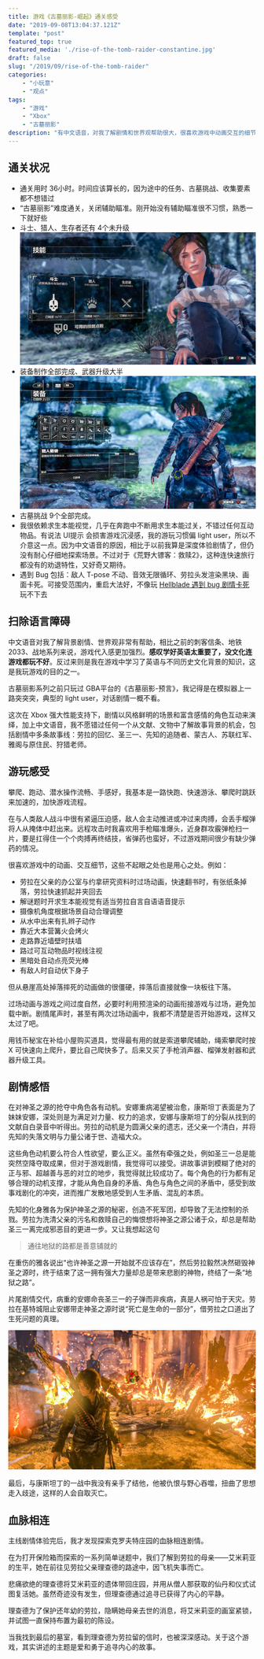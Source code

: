 ```yaml
---
title: 游戏《古墓丽影-崛起》通关感受
date: "2019-09-08T13:04:37.121Z"
template: "post"
featured_top: true
featured_media: './rise-of-the-tomb-raider-constantine.jpg'
draft: false
slug: "/2019/09/rise-of-the-tomb-raider"
categories: 
    - "小玩意"
    - "观点"
tags:
    - "游戏"
    - "Xbox"
    - "古墓丽影"
description: "有中文语音，对我了解剧情和世界观帮助很大，很喜欢游戏中动画交互的细节。体验剧情时，让我想起一句话——通往地狱的路都是善意铺就的"
---
```


<!-- endExcerpt -->

## 通关状况
- 通关用时 36小时。时间应该算长的，因为途中的任务、古墓挑战、收集要素都不想错过
- “古墓丽影”难度通关，关闭辅助瞄准。刚开始没有辅助瞄准很不习惯，熟悉一下就好些
- 斗士、猎人、生存者还有 4个未升级
![rise-of-the-tomb-raider-skill-upgrade](./rise-of-the-tomb-raider-skill-upgrade.jpg)
- 装备制作全部完成、武器升级大半
![rise-of-the-tomb-raider-all-equipment](./rise-of-the-tomb-raider-all-equipment.jpg)
- 古墓挑战 9个全部完成。
- 我很依赖求生本能视觉，几乎在奔跑中不断用求生本能过关，不错过任何互动物品。有说法 UI提示 会损害游戏沉浸感，我的游玩习惯偏 light user，所以不介意这一点。因为中文语音的原因，相比于以前我算是深度体验剧情了，但仍没有耐心仔细地探索场景。不过对于《荒野大镖客：救赎2》，这种连快速旅行都没有的劝退特性，又好奇又期待。
- 遇到 Bug 包括：敌人 T-pose 不动、音效无限循环、劳拉头发渲染黑块、画面卡死。可接受范围内，重启大法好，不像玩 [Hellblade 遇到 bug 剧情卡死](/2019/09/hellblade-senuas-sacrifice)玩不下去

## 扫除语言障碍
中文语音对我了解背景剧情、世界观非常有帮助，相比之前的刺客信条、地铁2033、战地系列来说，游戏代入感更加强烈。**感叹学好英语太重要了，没文化连游戏都玩不好**。反过来则是我在游戏中学习了英语与不同历史文化背景的知识，这是我玩游戏的目的之一。

古墓丽影系列之前只玩过 GBA平台的《古墓丽影-预言》，我记得是在模拟器上一路突突突，典型的 light user，对话剧情一概不看。

这次在 Xbox 强大性能支持下，剧情以风格鲜明的场景和富含感情的角色互动来演绎，加上中文语音，我不愿错过任何一个从文献、文物中了解故事背景的机会，包括剧情中多条故事线：劳拉的回忆、圣三一、先知的追随者、蒙古人、苏联红军、雅阁与原住民、狩猎老师。

## 游玩感受
攀爬、跑动、潜水操作流畅、手感好，我基本是一路快跑、快速游泳、攀爬时跳跃来加速的，加快游戏流程。

在与人类敌人战斗中很有紧逼压迫感，敌人会主动推进或冲过来肉搏，会丢手榴弹将人从掩体中赶出来。远程攻击时我喜欢用手枪瞄准爆头，近身群攻霰弹枪扫一片，要是扛得住一个个肉搏再终结技，省弹药也蛮好，不过游戏期间很少有缺少弹药的情况。

很喜欢游戏中的动画、交互细节，这些不起眼之处也是用心之处。例如：
- 劳拉在父亲的办公室与约拿研究资料时过场动画，快速翻书时，有张纸条掉落，劳拉快速抓起并夹回去
- 解谜题时开求生本能视觉有适当劳拉自言自语语音提示
- 摄像机角度根据场景自动合理调整
- 从水中出来有扎辫子动作
- 靠近大本营篝火会烤火
- 走路靠近墙壁时扶墙
- 路过可互动物品时视线注视
- 黑暗处自动点亮荧光棒
- 有敌人时自动伏下身子

但从悬崖高处掉落摔死的动画做的很僵硬，摔落后直接就像一块板往下落。

过场动画与游戏之间过度自然，必要时利用预渲染的动画衔接游戏与过场，避免加载中断。剧情尾声时，甚至有两次过场动画中，我都不清楚是否开始游戏，这样又太过了吧。

用钱币秘宝在补给小屋购买道具，觉得最有用的就是索道攀爬辅助，绳索攀爬时按 X 可快速向上爬升，要比自己爬快多了。后来又买了手枪消声器、榴弹发射器和武器升级工具。

## 剧情感悟
在对神圣之源的抢夺中角色各有动机。安娜重病渴望被治愈，康斯坦丁表面是为了妹妹安娜，深处则是为满足对力量、权力的追求，安娜与康斯坦丁的分裂从找到的文献自白录音中听得出。劳拉的动机是为圆满父亲的遗志，还父亲一个清白，并将先知的失落文明与力量公诸于世、造福大众。

这些角色动机要么符合人性欲望，要么正义。虽然有牵强之处，例如圣三一总是能突然空降夺取成果，但对于游戏剧情，我觉得可以接受。讲故事讲到模糊了绝对的正与邪、超越善与恶的对立的地步，我觉得就比较成功了。每个角色的行为都有足够合理的动机支撑，才能从角色自身的矛盾、角色与角色之间的矛盾中，感受到故事戏剧化的冲突，进而推广发散地感受到人生矛盾、混乱的本质。

先知的化身雅各为保护神圣之源的秘密，创造不死军团，却导致了无法控制的杀戮。劳拉为洗清父亲的污名和救赎自己的悔恨想将神圣之源公诸于众，却总是帮助圣三一离完成邪恶目的更进一步。又让我想起这句

> 通往地狱的路都是善意铺就的

在重伤的雅各说出“也许神圣之源一开始就不应该存在”，然后劳拉毅然决然砸毁神圣之源时，终于结束了这一拥有强大力量却总是带来悲剧的神物，终结了一条“地狱之路”。

片尾剧情交代，病重的安娜命丧圣三一的子弹而非疾病，真是人祸可怕于天灾。劳拉在基特城阻止安娜带走神圣之源时说“死亡是生命的一部分”，借劳拉之口道出了生死问题的真理。

![rise-of-the-tomb-raider-constantine](./rise-of-the-tomb-raider-constantine.jpg)

最后，与康斯坦丁的一战中我没有亲手了结他，他被仇恨与野心吞噬，扭曲了思想走入歧途，这样的人会自取灭亡。

## 血脉相连
主线剧情体验完后，我才发现探索克罗夫特庄园的血脉相连剧情。

在为打开保险箱而探索的一系列简单谜题中，我们了解到劳拉的母亲——艾米莉亚的生平，她在前往见劳拉父亲理查德的路途中，因飞机失事而亡。

悲痛欲绝的理查德将艾米莉亚的遗体带回庄园，并用从僧人那获取的仙丹和仪式试图复活她。虽然奇迹没有发生，但理查德通过追寻已获得了内心的平静。

理查德为了保护还年幼的劳拉，隐瞒她母亲去世的消息，将艾米莉亚的画室紧锁，并试图一直保持布置为最初的陈设。

当我找到最后的墓室，看到理查德为劳拉留的信时，也被深深感动。关于这个游戏，其实讲述的主题是爱和勇于追寻内心的故事。
